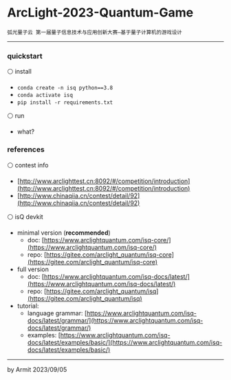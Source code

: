 # ArcLight-2023-Quantum-Game

    弧光量子云 第一届量子信息技术与应用创新大赛—基于量子计算机的游戏设计

----

### quickstart

⚪ install

- `conda create -n isq python==3.8`
- `conda activate isq`
- `pip install -r requirements.txt`

⚪ run

- what?


### references

⚪ contest info

- [http://www.arclighttest.cn:8092/#/competition/introduction](http://www.arclighttest.cn:8092/#/competition/introduction)
- [http://www.chinaqiia.cn/contest/detail/92](http://www.chinaqiia.cn/contest/detail/92)

⚪ isQ devkit

- minimal version (**recommended**)
  - doc: [https://www.arclightquantum.com/isq-core/](https://www.arclightquantum.com/isq-core/)
  - repo: [https://gitee.com/arclight_quantum/isq-core](https://gitee.com/arclight_quantum/isq-core)
- full version
  - doc: [https://www.arclightquantum.com/isq-docs/latest/](https://www.arclightquantum.com/isq-docs/latest/)
  - repo: [https://gitee.com/arclight_quantum/isq](https://gitee.com/arclight_quantum/isq)
- tutorial:
  - language grammar: [https://www.arclightquantum.com/isq-docs/latest/grammar/](https://www.arclightquantum.com/isq-docs/latest/grammar/)
  - examples: [https://www.arclightquantum.com/isq-docs/latest/examples/basic/](https://www.arclightquantum.com/isq-docs/latest/examples/basic/)

----
by Armit
2023/09/05
